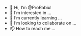 - 👋 Hi, I’m @ProRabiul
- 👀 I’m interested in ...
- 🌱 I’m currently learning ...
- 💞️ I’m looking to collaborate on ...
- 📫 How to reach me ...

<!---
ProRabiul/ProRabiul is a ✨ special ✨ repository because its `README.md` (this file) appears on your GitHub profile.
You can click the Preview link to take a look at your changes.
--->

